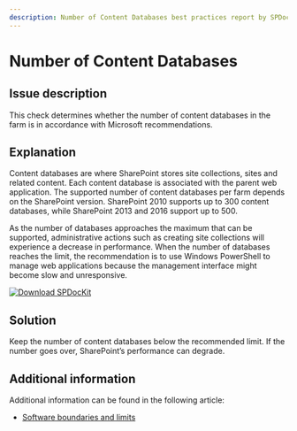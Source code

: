 ```yaml
---
description: Number of Content Databases best practices report by SPDocKit determines whether the number of content databases in the farm is in accordance with Microsoft recommendations.
---
```


# Number of Content Databases

## Issue description

This check determines whether the number of content databases in the farm is in accordance with Microsoft recommendations.

## Explanation

Content databases are where SharePoint stores site collections, sites and related content. Each content database is associated with the parent web application. The supported number of content databases per farm depends on the SharePoint version. SharePoint 2010 supports up to 300 content databases, while SharePoint 2013 and 2016 support up to 500.

As the number of databases approaches the maximum that can be supported, administrative actions such as creating site collections will experience a decrease in performance. When the number of databases reaches the limit, the recommendation is to use Windows PowerShell to manage web applications because the management interface might become slow and unresponsive.

[![Download SPDocKit](/img/spdockit-download.png)](http://bit.ly/2US0Zna)

## Solution

Keep the number of content databases below the recommended limit. If the number goes over, SharePoint’s performance can degrade.

## Additional information

Additional information can be found in the following article:

* [Software boundaries and limits](https://technet.microsoft.com/en-us/library/cc262787%28v=office.15%29.aspx?f=255&MSPPError=-2147217396#ContentDB)

